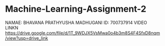 # Machine-Learning-Assignment-2
NAMAE: BHAVANA PRATHYUSHA MADHUGANI
ID: 700737914
VIDEO LINKN https://drive.google.com/file/d/1T_9WDJX5VsMwa0o4b3m8S4F4SfxD8nqm/view?usp=drive_link
